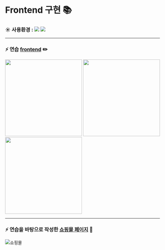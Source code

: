 # Frontend 구현 :books:
### :sunny: 사용환경 : <img src="https://img.shields.io/badge/Python-3776AB?style=flat-square&logo=Python&logoColor=white"/> <img src="https://img.shields.io/badge/Visual Studio Code-007ACC?style=flat-square&logo=Visual Studio Code&logoColor=white"/>
-----------------------
### :zap: 연습 [frontend](https://github.com/chanjin5212/html-python/tree/master/frontend) :pencil2:

<img src = "https://user-images.githubusercontent.com/97499271/166938094-8ffc75e3-8388-4fe0-9922-98fa204b25f2.png" width="250" height="250"/> <img src = "https://user-images.githubusercontent.com/97499271/166938793-06851045-af60-44f0-a935-e148b15bbe29.png" width="250" height="250"/> <img src = "https://user-images.githubusercontent.com/97499271/166938801-1c27bf7e-6ccc-4234-adcf-cbeb5cc2a501.png" width="250" height="250"/>

----------------------------
### :zap: 연습을 바탕으로 작성한 [쇼핑몰 페이지](https://github.com/chanjin5212/html-python/tree/master/shoppingmall) :handbag:
![쇼핑몰](https://user-images.githubusercontent.com/97499271/166939727-ee89de72-6746-4b32-829e-4a07d1f2e73b.png)
